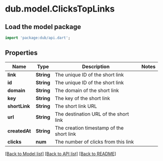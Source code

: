 # dub.model.ClicksTopLinks

## Load the model package
```dart
import 'package:dub/api.dart';
```

## Properties
Name | Type | Description | Notes
------------ | ------------- | ------------- | -------------
**link** | **String** | The unique ID of the short link | 
**id** | **String** | The unique ID of the short link | 
**domain** | **String** | The domain of the short link | 
**key** | **String** | The key of the short link | 
**shortLink** | **String** | The short link URL | 
**url** | **String** | The destination URL of the short link | 
**createdAt** | **String** | The creation timestamp of the short link | 
**clicks** | **num** | The number of clicks from this link | 

[[Back to Model list]](../README.md#documentation-for-models) [[Back to API list]](../README.md#documentation-for-api-endpoints) [[Back to README]](../README.md)


